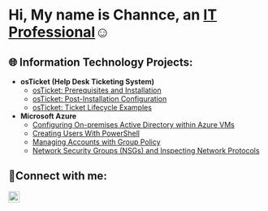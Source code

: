 <h1>Hi, My name is Channce, an <a href="https://linkedin.com/in/channce">IT Professional</a>☺</h1>

<h2>🌐 Information Technology Projects:</h2>

- <b>osTicket (Help Desk Ticketing System)</b>
  - [osTicket: Prerequisites and Installation](https://github.com/ChannceD/osTicket-Lab-Setup-)
  - [osTicket: Post-Installation Configuration](https://github.com/ChannceD/Post-osTicket)
  - [osTicket: Ticket Lifecycle Examples](https://github.com/ChannceD/osTicket-Lifecycle-)
- <b>Microsoft Azure</b>
  - [Configuring On-premises Active Directory within Azure VMs](https://github.com/ChannceD/Deploying-AD)
  - [Creating Users With PowerShell](https://github.com/ChannceD/PowerShell-Users)
  - [Managing Accounts with Group Policy](https://github.com/ChannceD/Group-Policy)
  - [Network Security Groups (NSGs) and Inspecting Network Protocols](https://github.com/ChannceD/Azure-Lab-Networking)

<h2>🤝Connect with me:</h2>

[<img align="left" alt="channce | LinkedIn" width="22px" src="https://cdn.jsdelivr.net/npm/simple-icons@v3/icons/linkedin.svg" />][linkedin]

[linkedin]: https://linkedin.com/in/channce
